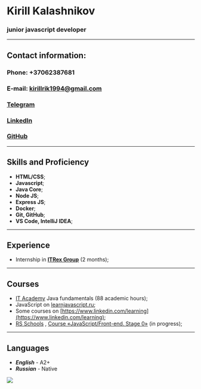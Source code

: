 # **Kirill Kalashnikov**
### **junior** javascript developer
* * *
## **Contact information**:
### Phone: +37062387681
### E-mail: kirillrik1994@gmail.com
### [Telegram](https://t.me/s1ran0)
### [LinkedIn](https://www.linkedin.com/in/kirill-kalashnikov/)
### [GitHub](https://github.com/KalashnikovKV)
* * *
## **Skills and Proficiency**
* **HTML/CSS**;
* **Javascript**;
* **Java Core**;
* **Node JS**;
* **Express JS**;
* **Docker**;
* **Git, GitHub**;
* **VS Code, IntelliJ IDEA**;
* * *
## **Experience**
* Internship in **[ITRex Group](https://itrexgroup.com/)** (2 months);
* * *
## **Courses**
* [IT Academy](https://www.linkedin.com/school/it-academy/) Java fundamentals (88 academic hours);
* JavaScript on [learnjavascript.ru](https://learn.javascript.ru/);
* Some courses on [https://www.linkedin.com/learning](https://www.linkedin.com/learning);
* [RS Schools](https://rs.school/) , [Course «JavaScript/Front-end. Stage 0»](https://rs.school/js-stage0/) (in progress);
* * *
## **Languages**
* ***English*** - A2+
* ***Russian*** - Native

<img src="https://github-readme-stats.vercel.app/api?username=KalashnikovKV&&show_icons=true&title_color=#008000f&icon_color=green&text_color=daf7dc&bg_color=151515">
